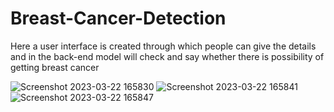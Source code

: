 # Breast-Cancer-Detection
Here a user interface is created through which people can give the details and in the back-end model will check and say whether there is possibility of getting breast cancer


![Screenshot 2023-03-22 165830](https://user-images.githubusercontent.com/99462259/226890998-699f54d6-554e-4076-9176-139e2422fd36.png)
![Screenshot 2023-03-22 165841](https://user-images.githubusercontent.com/99462259/226891019-65ee54fe-ae66-4469-a4e2-0b1804ddac07.png)
![Screenshot 2023-03-22 165847](https://user-images.githubusercontent.com/99462259/226891030-bd7643db-0cc6-430a-80ba-5d0172bd1a1b.png)
